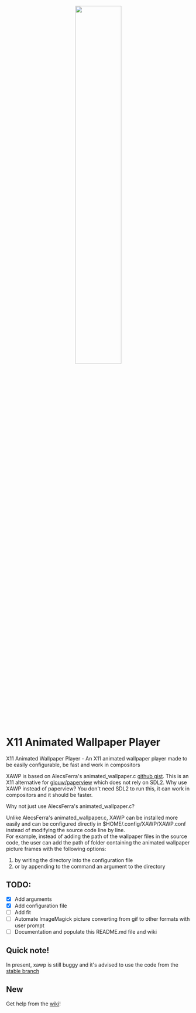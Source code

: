 <p align="center">
  <img src="https://i.imgur.com/DxCHBP5.png" width="50%">
</p>

# X11 Animated Wallpaper Player 
X11 Animated Wallpaper Player - An X11 animated wallpaper player made to be easily configurable, be fast and work in compositors

XAWP is based on AlecsFerra's animated_wallpaper.c <a href="https://gist.github.com/AlecsFerra/ef1cc008990319f3b676eb2d8aa89903">github gist</a>.
This is an X11 alternative for <a href="https://github.com/glouw/paperview">glouw/paperview</a> which does not rely on SDL2.
Why use XAWP instead of paperview? You don't need SDL2 to run this, it can work in compositors and it should be faster.

Why not just use AlecsFerra's animated_wallpaper.c?

Unlike AlecsFerra's animated_wallpaper.c, XAWP can be installed more easily and can be configured directly in $HOME/.config/XAWP/XAWP.conf instead of modifying the source code line by line.<br>
For example, instead of adding the path of the wallpaper files in the source code, the user can add the path of folder containing the animated wallpaper picture frames with the following options:

1. by writing the directory into the configuration file
2. or by appending to the command an argument to the directory


## TODO:

- [x] Add arguments
- [x] Add configuration file
- [ ] Add fit
- [ ] Automate ImageMagick picture converting from gif to other formats with user prompt
- [ ] Documentation and populate this README.md file and wiki

## Quick note!
In present, xawp is still buggy and it's advised to use the code from the [stable branch](https://github.com/TheRealOne78/XAWP/tree/stable)

## **New**
Get help from the [wiki](https://github.com/TheRealOne78/XAWP/wiki)!
